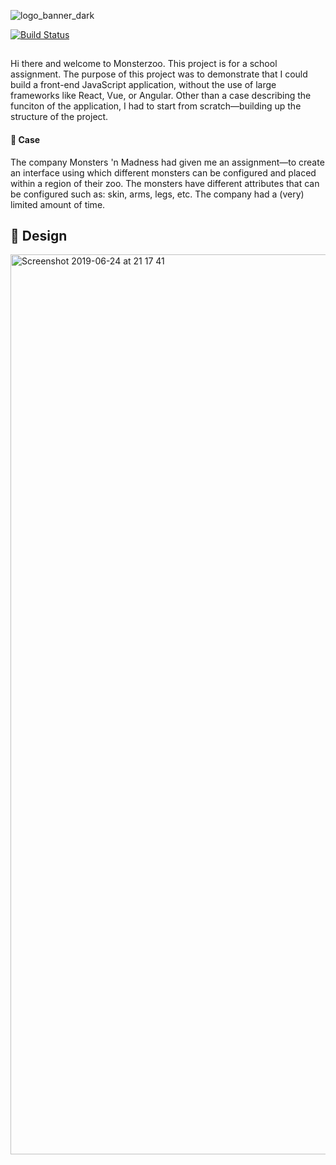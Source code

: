 ![logo_banner_dark](https://user-images.githubusercontent.com/15139826/60048553-a78c5f00-96cc-11e9-978a-f7fa3fc7073a.png)

[![Build Status](https://travis-ci.com/jessevdp/monsterzoo.svg?token=geXxnMMbgdhxHysLEFCj&branch=master)](https://travis-ci.com/jessevdp/monsterzoo)

<h2></h2>

Hi there and welcome to  Monsterzoo. This project is for a school assignment. The purpose of this project was to demonstrate that I could build a front-end JavaScript application, without the use of large frameworks like React, Vue, or Angular. Other than a case describing the funciton of the application, I had to start from scratch—building up the structure of the project.

#### 📄 Case

The company Monsters 'n Madness had given me an assignment—to create an interface using which different monsters can be configured and placed within a region of their zoo. The monsters have different attributes that can be configured such as: skin, arms, legs, etc. The company had a (very) limited amount of time.

## 👀 Design

<img width="1440" alt="Screenshot 2019-06-24 at 21 17 41" src="https://user-images.githubusercontent.com/15139826/60051493-69df0480-96d3-11e9-82fc-0cc51a966793.png">
